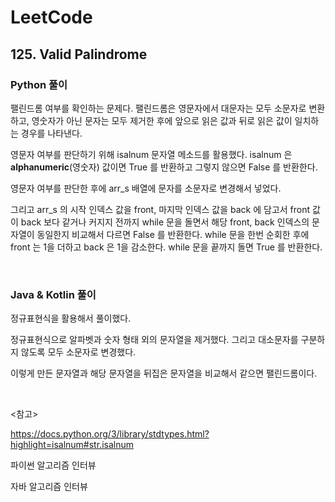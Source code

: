 # LeetCode

## 125. Valid Palindrome

### Python 풀이

팰린드롬 여부를 확인하는 문제다. 팰린드롬은 영문자에서 대문자는 모두 소문자로 변환하고, 영숫자가 아닌 문자는 모두 제거한 후에 앞으로 읽은 값과 뒤로 읽은 값이 일치하는 경우를 나타낸다.

영문자 여부를 판단하기 위해 isalnum 문자열 메소드를 활용했다. isalnum 은 **alphanumeric**(영숫자) 값이면 True 를 반환하고 그렇지 않으면 False 를 반환한다.

영문자 여부를 판단한 후에 arr_s 배열에 문자를 소문자로 변경해서 넣었다.

그리고 arr_s 의 시작 인덱스 값을 front, 마지막 인덱스 값을 back 에 담고서 front 값이 back 보다 같거나 커지지 전까지 while 문을 돌면서 해당 front, back 인덱스의 문자열이 동일한지 비교해서 다르면 False 를 반환한다. while 문을 한번 순회한 후에 front 는 1을 더하고 back 은 1을 감소한다. while 문을 끝까지 돌면 True 를 반환한다.

<br>

### Java & Kotlin 풀이

정규표현식을 활용해서 풀이했다. 

정규표현식으로 알파벳과 숫자 형태 외의 문자열을 제거했다. 그리고 대소문자를 구분하지 않도록 모두 소문자로 변경했다.

이렇게 만든 문자열과 해당 문자열을 뒤집은 문자열을 비교해서 같으면 팰린드롬이다.

<br>

<참고>

https://docs.python.org/3/library/stdtypes.html?highlight=isalnum#str.isalnum

파이썬 알고리즘 인터뷰

자바 알고리즘 인터뷰

